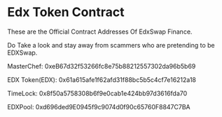 # Edx Token Contract

These are the Official Contract Addresses Of EdxSwap Finance.

Do Take a look and stay away from scammers who are pretending to be EDXSwap.

MasterChef: 0xeB67d32f53266fc8e75b88212557302da96b5b69

EDX Token(EDX): 0x61a615afe1f62afd31f88bc5b5c4cf7e16212a18

TimeLock: 0x8f50a5758308b6f9e0cab1e424bb97d3616fda70

EDXPool: 0xd696ded9E0945f9c9074d0f90c65760F8847C7BA
